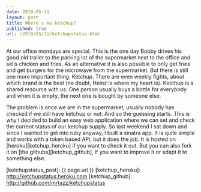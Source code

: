 ```yaml
---
date: 2010-05-31
layout: post
title: Where's ma ketchup?
published: true
url: /2010/05/31/ketchupstatus.html
---
```


At our office mondays are special. This is the one day Bobby drives his
good old trailer to the parking lot of the supermarket next to the office and sells
chicken and fries.
As an alternative it is also possible to only get fries and get burgers for the
microwave from the supermarket. But there is still one more important thing: Ketchup.
There are even weekly fights, about which brand is the best (no doubt, Heinz is where
my heart is). Ketchup is a shared resource with us. One person usually buys a bottle
for everybody and when it is empty, the next one is bought by someone else.

The problem is once we are in the supermarket, usually nobody has checked if we still
have ketchup or not. And so the guessing starts. This is why I decided to build an easy
web application where we can set and check the current status of our ketchup supply.
So last weekend I sat down and since I wanted to get into ruby anyway, I built a sinatra
app. It is quite simple and works with a token based API, but it does the job. It is hosted
on [heroku][ketchup_heroku] if you want to check it out. But you can also fork it on
[the githubs][ketchup_github], if you want to improve it or adapt it to something else.


[ketchupstatus_post]: {{ page.url }}
[ketchup_heroku]: http://ketchupstatus.heroku.com
[ketchup_github]: http://github.com/mrtazz/ketchupstatus
